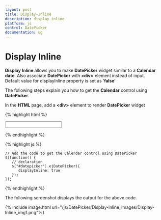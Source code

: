 ```yaml
---
layout: post
title: Display-Inline
description: display inline
platform: js
control: DatePicker
documentation: ug
---
```


# Display Inline

**Display** **Inline** allows you to make **DatePicker** widget similar to a **Calendar date**. Also associate **DatePicker** with **&lt;div&gt;** element instead of input. Default value for displayInline property is set as '**false**' 

The following steps explain you how to get the **Calendar** control using **DatePicker**.

In the **HTML** page, add a **&lt;div&gt;** element to render **DatePicker** widget


{% highlight html %}

<input id="datepicker" type="text" />
      
{% endhighlight %}
  
{% highlight js %}

    // Add the code to get the Calendar control using DatePicker
    $(function() {
       // declaration
       $("#datepicker").ejDatePicker({
          displayInline: true
       });
    });

{% endhighlight %}




The following screenshot displays the output for the above code.

{% include image.html url="/js/DatePicker/Display-Inline_images/Display-Inline_img1.png"%}

